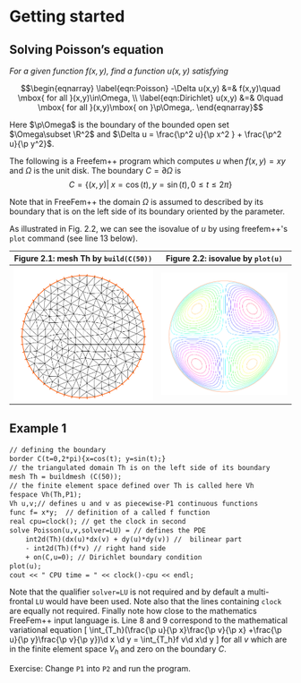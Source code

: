 # Getting started

## Solving Poisson’s equation  
_For a given function $f(x,y)$, find a function $u(x,y)$ satisfying_

$$\begin{eqnarray}
\label{eqn:Poisson}
-\Delta u(x,y) &=& f(x,y)\quad \mbox{ for all }(x,y)\in\Omega,
 \\ \label{eqn:Dirichlet}
  u(x,y) &=& 0\quad \mbox{ for all }(x,y)\mbox{ on }\p\Omega,.
\end{eqnarray}$$

Here $\p\Omega$ is the boundary of the bounded open set $\Omega\subset \R^2$
and  $\Delta u = \frac{\p^2 u}{\p x^2 } + \frac{\p^2 u}{\p y^2}$.

The following is a Freefem++ program which computes $u$ when
$f(x,y)=xy$  and $\Omega$ is the unit disk. The boundary
$C=\partial\Omega$ is
$$
C=\{(x,y)|\; x=\cos(t),\, y=\sin(t),\, 0\le t\le 2\pi\}
$$

Note that in FreeFem++ the domain $\Omega$ is assumed to described by its boundary
that is on the left side of its boundary oriented by the parameter.

As illustrated in Fig. 2.2,
we can see the isovalue of $u$ by using freefem++'s `plot` command (see line 13
below).

Figure 2.1: mesh Th by `build(C(50))` |  Figure 2.2: isovalue by `plot(u)`
:-------------------------:|:-------------------------:
![mesh TH](images/firstTh.svg)  |  ![isovalue](images/firstU.svg)

## Example 1

```freefem
// defining the boundary
border C(t=0,2*pi){x=cos(t); y=sin(t);}
// the triangulated domain Th is on the left side of its boundary
mesh Th = buildmesh (C(50));
// the finite element space defined over Th is called here Vh
fespace Vh(Th,P1);
Vh u,v;// defines u and v as piecewise-P1 continuous functions
func f= x*y;  // definition of a called f function
real cpu=clock(); // get the clock in second
solve Poisson(u,v,solver=LU) = // defines the PDE
	int2d(Th)(dx(u)*dx(v) + dy(u)*dy(v)) //  bilinear part
	- int2d(Th)(f*v) // right hand side
	+ on(C,u=0); // Dirichlet boundary condition
plot(u);
cout << " CPU time = " << clock()-cpu << endl;
```

Note that the qualifier `solver=LU` is not required and by default a
multi-frontal `LU` would have been used. Note also that the lines
containing `clock` are equally not required. Finally note how
close to the mathematics FreeFem++ input language is. Line 8 and 9
correspond to the mathematical variational equation
\[
    \int_{T_h}(\frac{\p u}{\p x}\frac{\p v}{\p x}
    +\frac{\p u}{\p y}\frac{\p v}{\p
    y})\d x \d y
    =
   \int_{T_h}f v\d x\d y
\]
for all $v$ which are in the finite element space $V_h$ and zero on
the boundary $C$.


Exercise:
Change `P1` into `P2` and run the program.

